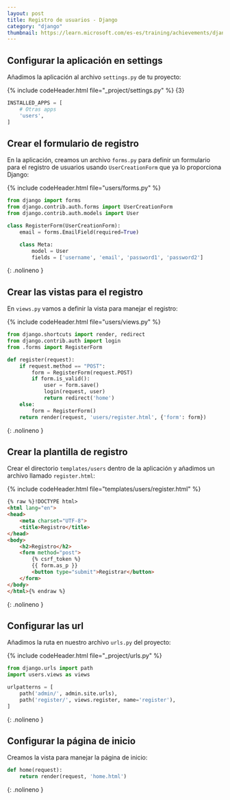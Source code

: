 ```yaml
---
layout: post
title: Registro de usuarios - Django
category: "django"
thumbnail: https://learn.microsoft.com/es-es/training/achievements/django-create-data-driven-websites.svg
---
```


## Configurar la aplicación en settings

Añadimos la aplicación al archivo `settings.py` de tu proyecto:

{% include codeHeader.html file="_project/settings.py" %}
{3}
```py
INSTALLED_APPS = [
    # Otras apps
    'users',
]
```

## Crear el formulario de registro

En la aplicación, creamos un archivo `forms.py` para definir un formulario para el registro de usuarios usando `UserCreationForm` que ya lo proporciona Django:

{% include codeHeader.html file="users/forms.py" %}
```py
from django import forms
from django.contrib.auth.forms import UserCreationForm
from django.contrib.auth.models import User

class RegisterForm(UserCreationForm):
	email = forms.EmailField(required=True)

	class Meta:
		model = User
		fields = ['username', 'email', 'password1', 'password2']
```
{: .nolineno }


## Crear las vistas para el registro

En `views.py` vamos a definir la vista para manejar el registro:

{% include codeHeader.html file="users/views.py" %}
```py
from django.shortcuts import render, redirect
from django.contrib.auth import login
from .forms import RegisterForm

def register(request):
	if request.method == "POST":
		form = RegisterForm(request.POST)
		if form.is_valid():
			user = form.save()
			login(request, user)
			return redirect('home')
	else:
		form = RegisterForm()
	return render(request, 'users/register.html', {'form': form})
```
{: .nolineno }


## Crear la plantilla de registro

Crear el directorio `templates/users` dentro de la aplicación y añadimos un archivo llamado `register.html`:

{% include codeHeader.html file="templates/users/register.html" %}
```html
{% raw %}!DOCTYPE html>
<html lang="en">
<head>
    <meta charset="UTF-8">
    <title>Registro</title>
</head>
<body>
    <h2>Registro</h2>
    <form method="post">
        {% csrf_token %}
        {{ form.as_p }}
        <button type="submit">Registrar</button>
    </form>
</body>
</html>{% endraw %}
```
{: .nolineno }

## Configurar las url

Añadimos la ruta en nuestro archivo `urls.py` del proyecto:

{% include codeHeader.html file="_project/urls.py" %}
```py
from django.urls import path
import users.views as views

urlpatterns = [
    path('admin/', admin.site.urls),
    path('register/', views.register, name='register'),
]
```
{: .nolineno }

## Configurar la página de inicio

Creamos la vista para manejar la página de inicio:

```py
def home(request):
	return render(request, 'home.html')
```
{: .nolineno }